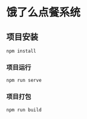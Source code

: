 # 饿了么点餐系统

## 项目安装
```
npm install
```

### 项目运行
```
npm run serve
```

### 项目打包
```
npm run build
```
